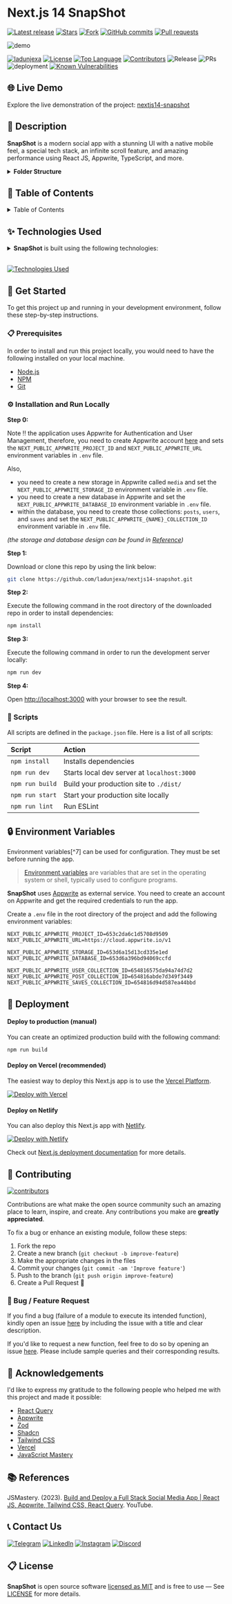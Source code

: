 # Next.js 14 SnapShot

<!-- GitHub badges -->

[![Latest release](https://img.shields.io/github/v/release/ladunjexa/nextjs14-snapshot?label=Latest%20release&style=social)](https://github.com/ladunjexa/nextjs14-snapshot/releases/tag/v0.1.0)
[![Stars](https://img.shields.io/github/stars/ladunjexa/nextjs14-snapshot?style=social)](https://github.com/ladunjexa/nextjs14-snapshot/stargazers)
[![Fork](https://img.shields.io/github/forks/ladunjexa/nextjs14-snapshot?style=social)](https://github.com/ladunjexa/nextjs14-snapshot/forks)
[![GitHub commits](https://img.shields.io/github/commit-activity/t/ladunjexa/nextjs14-snapshot?style=social&logo=github)](https://github.com/ladunjexa/nextjs14-snapshot/commits)
[![Pull requests](https://img.shields.io/github/issues-pr/ladunjexa/nextjs14-snapshot?style=social&logo=github)](https://github.com/ladunjexa/nextjs14-snapshot/pulls)

![demo](https://i.ibb.co/k4BQtdP/Thumbnail.png)

[![ladunjexa](https://custom-icon-badges.demolab.com/badge/made%20by%20-ladunjexa-556bf2?logo=github&logoColor=white&labelColor=101827)](https://github.com/luadnjexa)
[![License](https://img.shields.io/github/license/ladunjexa/nextjs14-snapshot?color=dddddd&labelColor=000000)](https://github.com/ladunjexa/nextjs14-snapshot/blob/main/LICENSE)
[![Top Language](https://img.shields.io/github/languages/top/ladunjexa/nextjs14-snapshot?logo=github&logoColor=%23007ACC&label=TypeScript)](https://www.typescriptlang.org/)
[![Contributors](https://img.shields.io/github/contributors/ladunjexa/nextjs14-snapshot?style=flat&color=orange&label=Contributors)](https://github.com/ladunjexa/nextjs14-snapshot/graphs/contributors)
![Release](https://img.shields.io/github/release/ladunjexa/nextjs14-snapshot.svg)
![PRs](https://img.shields.io/badge/PRs-welcome-ff69b4.svg?style=shields)
![deployment](https://img.shields.io/github/deployments/ladunjexa/nextjs14-snapshot/Production?logo=vercel&label=Website)
[![Known Vulnerabilities](https://snyk.io/test/github/ladunjexa/nextjs14-snapshot/badge.svg)](https://snyk.io/test/github/ladunjexa/nextjs14-snapshot)

## 🌐 Live Demo

Explore the live demonstration of the project: [nextjs14-snapshot](https://nextjs14-snapshot.vercel.app/)

## 📝 Description

**SnapShot** is a modern social app with a stunning UI with a native mobile feel, a special tech stack, an infinite scroll feature, and amazing performance using React JS, Appwrite, TypeScript, and more.

<details><summary><b>Folder Structure</b></summary>

```bash
nextjs14-snapshot/
├── app/
├   ├── (auth)/
├   ├   ├── sign-in/[[...sign-in]]/
├   ├   ├   └── page.tsx
├   ├   ├── sign-up/[[...sign-up]]/
├   ├   ├   └── page.tsx
├   ├   └── layout.tsx
├   ├── (root)/
├   ├   ├── layout.tsx
├   ├   ├── (home)/
├   ├   ├   └── page.tsx
├   ├   ├── collection/
├   ├   ├   └── page.tsx
├   ├   ├── community/
├   ├   ├   └── page.tsx
├   ├   ├── explore/
├   ├   ├   └── page.tsx
├   ├   ├── create-post/
├   ├   ├   └── page.tsx
├   ├   ├── edit-post/
├   ├   ├   └── [id]/
├   ├   ├       └── page.tsx
├   ├   ├── edit-profile/
├   ├   ├   └── [id]/
├   ├   ├       └── page.tsx
├   ├   ├── posts/
├   ├   ├   └── [id]/
├   ├   ├       └── page.tsx
├   ├   └── profile/
├   ├       └── [id]/
├   ├           ├── followers/
├   ├           ├   └── page.tsx
├   ├           ├── following/
├   ├           ├   └── page.tsx
├   ├           └── page.tsx
├   ├── favicon.ico
├   ├── globals.css
├   ├── layout.tsx
├── components/
├   ├── cards/
├   ├   ├── FollowCard.tsx
├   ├   ├── PostCard.tsx
├   ├   └── UserCard.tsx
├   ├── forms/
├   ├   ├── Auth.tsx
├   ├   ├── Post.tsx
├   ├   └── Profile.tsx
├   ├── scenes/
├   ├   ├── AllStories.tsx
├   ├   ├── AllUsers.tsx
├   ├   ├── Follows.tsx
├   ├   ├── Post.tsx
├   ├   ├── Profile.tsx
├   ├   ├── RecentPosts.tsx
├   ├   └── SavedPosts.tsx
├   ├── shared/
├   ├   ├── FileUploader.tsx
├   ├   ├── GridPostList.tsx
├   ├   ├── PostStats.tsx
├   ├   ├── Story.tsx
├   ├   ├── atoms/
├   ├   ├   ├── Alert.tsx
├   ├   ├   └── Loader.tsx
├   ├   ├── layout/
├   ├   ├   ├── Bottombar.tsx
├   ├   ├   ├── LeftSidebar.tsx
├   ├   ├   ├── RightSidebar.tsx
├   ├   ├   └── Topbar.tsx
├   ├   └── search/
├   ├       ├── LocalResult.tsx
├   ├       └── LocalSearchbar.tsx
├   └── ui/ (generated by shadcn-ui)
├       ├── button.tsx
├       ├── dialog.tsx
├       ├── form.tsx
├       ├── input.tsx
├       ├── label.tsx
├       ├── tabs.tsx
├       ├── textarea.tsx
├       ├── toast.tsx
├       ├── toaster.tsx
├       └── use-toast.ts
├── appwrite/
├   ├── env.ts
├   ├── client.ts
├   ├── actions/
├   ├   ├── post.action.ts
├   ├   ├── save.action.ts
├   ├   └── user.action.ts
├   └── conf/
├       └── index.ts
├── constants/
├   └── index.ts
├── context/
├   └── AuthContext.tsx
├── hooks/
├   └── useDebounce.ts
├── lib/
├   ├── utils.ts
├   ├── react-query/
├   ├   ├── Provider.tsx
├   ├   ├── QueryKeys.ts
├   ├   ├── mutations/
├   ├   ├   ├── post.mutation.ts
├   ├   ├   ├── save.mutation.ts
├   ├   ├   └── user.mutation.ts
├   ├   └── queries/
├   ├       ├── post.mutation.ts
├   ├       └── user.mutation.ts
├   └── validations/
├       └── index.ts
├── public/
├   ├── next.svg
├   ├── vercel.svg
├   └── assets/
├       ├── icons/[[...]].svg
├       └── images/[[...]].{svg,png}
├── styles/
├   ├── prism.css
├   └── theme.css
├── types/
├   └── index.d.ts
├── .eslintrc.json
├── .prettierrc
├── .gitignore
├── README.md
├── components.json
├── next.config.js
├── package.json
├── postcss.config.js
├── tailwind.config.ts
└── tsconfig.ts
```

</details>

## 📖 Table of Contents

<details><summary>Table of Contents</summary>

- [Live Demo](#-live-demo)
- [Description](#-description)
- [Technologies Used](#-technologies-used)
- [Get Started](#-get-started)
  - [Prerequisites](#-prerequisites)
  - [Installation and Run Locally](#-installation-and-run-locally)
  - [Scripts](#-scripts)
- [Environment Variables](#-environment-variables)
- [Deployment](#-deployment)
  - [Deploy to production (manual)](#-deploy-to-production-manual)
  - [Deploy on Vercel (recommended)](#-deploy-on-vercel-recommended)
  - [Deploy on Netlify](#-deploy-on-netlify)
- [Contributing](#-contributing)
  - [Bug / Feature Request](#-bug--feature-request)
- [Acknowledgements](#-acknowledgements)
- [References](#-references)
- [Contact Us](#-contact-us)
- [License](#-license)

</details>

## ✨ Technologies Used

<details><summary><b>SnapShot</b> is built using the following technologies:</summary>

- [TypeScript](https://www.typescriptlang.org/): TypeScript is a typed superset of JavaScript that compiles to plain JavaScript.
- [Next.js](https://nextjs.org/): Next.js is a React framework for building server-side rendered and statically generated web applications.
- [Tailwind CSS](https://tailwindcss.com/): Tailwind CSS is a utility-first CSS framework for rapidly building custom user interfaces.
- [ESLint](https://eslint.org/): ESLint is a static code analysis tool for identifying problematic patterns found in JavaScript code.
- [Prettier](https://prettier.io/): Prettier is an opinionated code formatter.
- [Shadcn-UI](https://ui.shadcn.com/): Shadcn UI is a React UI library that helps developers rapidly build modern web applications.
- [Appwrite](https://appwrite.io/): Appwrite is a secure end-to-end backend server for Web, Mobile, and Flutter developers that is packaged as a set of Docker containers for easy deployment.
- [React Query](https://react-query.tanstack.com/): React Query is a data-fetching library for React.
- [Query String](https://www.npmjs.com/package/query-string): Parse and stringify URL query strings.
- [Zod](https://zod.dev/): Zod is a TypeScript-first schema declaration and validation library.
- [Vercel](https://vercel.com/): Vercel is a cloud platform for frontend developers, providing the frameworks, workflows, and infrastructure to build a faster, more personalized Web.

</details><br/>

[![Technologies Used](https://skillicons.dev/icons?i=ts,nextjs,tailwind,appwrite,vercel)](https://skillicons.dev)

## 🧰 Get Started

To get this project up and running in your development environment, follow these step-by-step instructions.

### 📋 Prerequisites

In order to install and run this project locally, you would need to have the following installed on your local machine.

- [Node.js](https://nodejs.org/en/)
- [NPM](https://www.npmjs.com/get-npm)
- [Git](https://git-scm.com/downloads)

### ⚙️ Installation and Run Locally

**Step 0:**

Note :bangbang: the application uses Appwrite for Authentication and User Management, therefore, you need to create Appwrite account [here](https://appwrite.io/) and sets the `NEXT_PUBLIC_APPWRITE_PROJECT_ID` and `NEXT_PUBLIC_APPWRITE_URL` environment variables in `.env` file.

Also,

- you need to create a new storage in Appwrite called `media` and set the `NEXT_PUBLIC_APPWRITE_STORAGE_ID` environment variable in `.env` file.
- you need to create a new database in Appwrite and set the `NEXT_PUBLIC_APPWRITE_DATABASE_ID` environment variable in `.env` file.
- within the database, you need to create those collections: `posts`, `users`, and `saves` and set the `NEXT_PUBLIC_APPWRITE_{NAME}_COLLECTION_ID` environment variable in `.env` file.

_(the storage and database design can be found in [Reference](#-reference))_

**Step 1:**

Download or clone this repo by using the link below:

```bash
git clone https://github.com/ladunjexa/nextjs14-snapshot.git
```

**Step 2:**

Execute the following command in the root directory of the downloaded repo in order to install dependencies:

```bash
npm install
```

**Step 3:**

Execute the following command in order to run the development server locally:

```bash
npm run dev
```

**Step 4:**

Open [http://localhost:3000](http://localhost:3000) with your browser to see the result.

### 📜 Scripts

All scripts are defined in the `package.json` file. Here is a list of all scripts:

| Script          | Action                                      |
| :-------------- | :------------------------------------------ |
| `npm install`   | Installs dependencies                       |
| `npm run dev`   | Starts local dev server at `localhost:3000` |
| `npm run build` | Build your production site to `./dist/`     |
| `npm run start` | Start your production site locally          |
| `npm run lint`  | Run ESLint                                  |

## 🔒 Environment Variables

Environment variables[^7] can be used for configuration. They must be set before running the app.

> [Environment variables](https://en.wikipedia.org/wiki/Environment_variable) are variables that are set in the operating system or shell, typically used to configure programs.

**SnapShot** uses [Appwrite](https://appwrite.io) as external service. You need to create an account on Appwrite and get the required credentials to run the app.

Create a `.env` file in the root directory of the project and add the following environment variables:

```env
NEXT_PUBLIC_APPWRITE_PROJECT_ID=653c2da6c1d5708d9509
NEXT_PUBLIC_APPWRITE_URL=https://cloud.appwrite.io/v1

NEXT_PUBLIC_APPWRITE_STORAGE_ID=653d6a15d13cd335e1ed
NEXT_PUBLIC_APPWRITE_DATABASE_ID=653d6a396bd94069ccfd

NEXT_PUBLIC_APPWRITE_USER_COLLECTION_ID=654816575da94a74d7d2
NEXT_PUBLIC_APPWRITE_POST_COLLECTION_ID=654816abde7d349f3449
NEXT_PUBLIC_APPWRITE_SAVES_COLLECTION_ID=654816d94d587ea44bbd
```

## 🚀 Deployment

#### Deploy to production (manual)

You can create an optimized production build with the following command:

```bash
npm run build
```

#### Deploy on Vercel (recommended)

The easiest way to deploy this Next.js app is to use the [Vercel Platform](https://vercel.com/new?utm_medium=default-template&filter=next.js&utm_source=create-next-app&utm_campaign=create-next-app-readme).

[![Deploy with Vercel](https://vercel.com/button)](https://vercel.com/new/clone?repository-url=https%3A%2F%2Fgithub.com%2Fladunjexa%2Fnextjs14-snapshot)

#### Deploy on Netlify

You can also deploy this Next.js app with [Netlify](https://www.netlify.com/).

[![Deploy with Netlify](https://www.netlify.com/img/deploy/button.svg)](https://app.netlify.com/start/deploy?repository=https://github.com/ladunjexa/nextjs14-snapshot)

Check out [Next.js deployment documentation](https://nextjs.org/docs/deployment) for more details.

## 🔧 Contributing

[![contributors](https://contrib.rocks/image?repo=ladunjexa/nextjs14-snapshot)](https://github.com/ladunjexa/nextjs14-snapshot/graphs/contributors)

Contributions are what make the open source community such an amazing place to learn, inspire, and create. Any contributions you make are **greatly appreciated**.

To fix a bug or enhance an existing module, follow these steps:

1. Fork the repo
2. Create a new branch (`git checkout -b improve-feature`)
3. Make the appropriate changes in the files
4. Commit your changes (`git commit -am 'Improve feature'`)
5. Push to the branch (`git push origin improve-feature`)
6. Create a Pull Request 🎉

### 📩 Bug / Feature Request

If you find a bug (failure of a module to execute its intended function), kindly open an issue [here](https://github.com/ladunjexa/nextjs14-snapshot/issues/new) by including the issue with a title and clear description.

If you'd like to request a new function, feel free to do so by opening an issue [here](https://github.com/ladunjexa/nextjs14-snapshot/issues/new). Please include sample queries and their corresponding results.

## 💎 Acknowledgements

I'd like to express my gratitude to the following people who helped me with this project and made it possible:

- [React Query](https://react-query.tanstack.com/)
- [Appwrite](https://appwrite.io/)
- [Zod](https://zod.dev/)
- [Shadcn](https://shadcn.com/)
- [Tailwind CSS](https://tailwindcss.com/)
- [Vercel](https://vercel.com/)
- [JavaScript Mastery](https://www.jsmastery.pro/)

## 📚 References

JSMastery. (2023). [Build and Deploy a Full Stack Social Media App | React JS, Appwrite, Tailwind CSS, React Query](https://www.youtube.com/watch?v=_W3R2VwRyF4&t=10273s). YouTube.

## 📞 Contact Us

[![Telegram](https://img.shields.io/badge/Telegram-@ladunjexa-2CA5E0?style=social&logo=telegram&logoColor=000000)](https://t.me/ladunjexa)
[![LinkedIn](https://img.shields.io/badge/LinkedIn-ladunjexa-blue?style=flat&logo=linkedin&logoColor=b0c0c0&labelColor=363D44)](https://www.linkedin.com/in/lironabutbul)
[![Instagram](https://img.shields.io/badge/Instagram-ladunjexa-grey?style=flat&logo=instagram&logoColor=b0c0c0&labelColor=8134af)](https://www.instagram.com/ladunjexa)
[![Discord](https://img.shields.io/badge/Discord-ladunjexa-7289da?style=flat&logo=discord&logoColor=b0c0c0&labelColor=2c2f33)](https://discord.com/users/827996364331810816)

<!-- [![Twitter](https://img.shields.io/twitter/follow/ladunjexa.svg?style=social)](https://twitter.com/intent/follow?screen_name=ladunjexa) -->

## 📋 License

**SnapShot** is open source software [licensed as MIT](https://opensource.org/license/mit/) and is free to use — See [LICENSE](https://github.com/ladunjexa/nextjs14-snapshot/blob/main/LICENSE) for more details.
